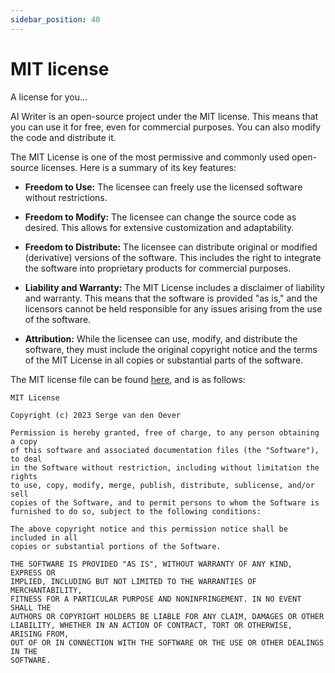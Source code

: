 ```yaml
---
sidebar_position: 40
---
```


# MIT license

A license for you...

AI Writer is an open-source project under the MIT license. This means that you can use it for free, even for commercial purposes. You can also modify the code and distribute it.

The MIT License is one of the most permissive and commonly used open-source licenses. Here is a summary of its key features:

- **Freedom to Use:** The licensee can freely use the licensed software without restrictions.

- **Freedom to Modify:** The licensee can change the source code as desired. This allows for extensive customization and adaptability.

- **Freedom to Distribute:** The licensee can distribute original or modified (derivative) versions of the software. This includes the right to integrate the software into proprietary products for commercial purposes.

- **Liability and Warranty:** The MIT License includes a disclaimer of liability and warranty. This means that the software is provided "as is," and the licensors cannot be held responsible for any issues arising from the use of the software.

- **Attribution:** While the licensee can use, modify, and distribute the software, they must include the original copyright notice and the terms of the MIT License in all copies or substantial parts of the software.

The MIT license file can be found [here](https://github.com/svdoever/ai-writer/blob/main/LICENSE), and is as follows:

```
MIT License

Copyright (c) 2023 Serge van den Oever

Permission is hereby granted, free of charge, to any person obtaining a copy
of this software and associated documentation files (the "Software"), to deal
in the Software without restriction, including without limitation the rights
to use, copy, modify, merge, publish, distribute, sublicense, and/or sell
copies of the Software, and to permit persons to whom the Software is
furnished to do so, subject to the following conditions:

The above copyright notice and this permission notice shall be included in all
copies or substantial portions of the Software.

THE SOFTWARE IS PROVIDED "AS IS", WITHOUT WARRANTY OF ANY KIND, EXPRESS OR
IMPLIED, INCLUDING BUT NOT LIMITED TO THE WARRANTIES OF MERCHANTABILITY,
FITNESS FOR A PARTICULAR PURPOSE AND NONINFRINGEMENT. IN NO EVENT SHALL THE
AUTHORS OR COPYRIGHT HOLDERS BE LIABLE FOR ANY CLAIM, DAMAGES OR OTHER
LIABILITY, WHETHER IN AN ACTION OF CONTRACT, TORT OR OTHERWISE, ARISING FROM,
OUT OF OR IN CONNECTION WITH THE SOFTWARE OR THE USE OR OTHER DEALINGS IN THE
SOFTWARE.
```